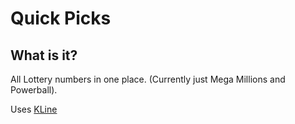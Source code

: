 # Quick Picks

## What is it?

All Lottery numbers in one place. (Currently just Mega Millions and Powerball). 

Uses [KLine](https://github.com/lavabear/kline)